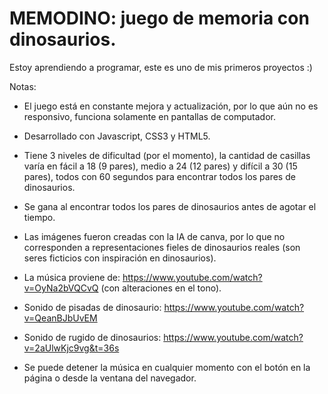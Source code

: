 # MEMODINO: juego de memoria con dinosaurios.

Estoy aprendiendo a programar, este es uno de mis primeros proyectos :)

Notas:
- El juego está en constante mejora y actualización, por lo que aún no es responsivo, funciona solamente en pantallas de computador.
  
- Desarrollado con Javascript, CSS3 y HTML5.
  
- Tiene 3 niveles de dificultad (por el momento), la cantidad de casillas varía en fácil a 18 (9 pares),
medio a 24 (12 pares) y difícil a 30 (15 pares), todos con 60 segundos para encontrar todos los pares de dinosaurios.

- Se gana al encontrar todos los pares de dinosaurios antes de agotar el tiempo.
  
- Las imágenes fueron creadas con la IA de canva, por lo que no corresponden a representaciones fieles de dinosaurios reales
(son seres ficticios con inspiración en dinosaurios).

- La música proviene de: https://www.youtube.com/watch?v=OyNa2bVQCvQ (con alteraciones en el tono).
  
- Sonido de pisadas de dinosaurio: https://www.youtube.com/watch?v=QeanBJbUvEM
  
- Sonido de rugido de dinosaurios: https://www.youtube.com/watch?v=2aUlwKjc9vg&t=36s
  
- Se puede detener la música en cualquier momento con el botón en la página o desde la ventana del navegador.
